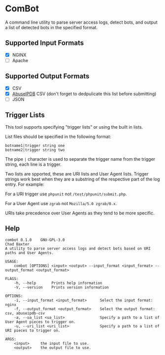 # ComBot

A command line utility to parse server access logs, detect bots, and output a list of detected bots in the specified format.

## Supported Input Formats

- [x] NGINX
- [ ] Apache

## Supported Output Formats

- [x] CSV
- [x] [AbuseIPDB](https://abuseipdb.com) CSV (don't forget to dedpulicate this list before submitting)
- [ ] JSON

## Trigger Lists

This tool supports specifying "trigger lists" or using the built in lists.

List files should be specified in the following format:

```
botname1|trigger string one
botname2|trigger string two
```

The pipe `|` character is used to separate the trigger name from the trigger string, each line is a trigger.

Two lists are spported, these are URI lists and User Agent lists. Trigger strings work best when they are a substring of the respective part of the log entry. For example:

For a URI trigger use `phpunit` not `/test/phpunit/submit.php`.

For a User Agent use `zgrab` not `Mozilla/5.0 zgrab/0.x`.

URIs take precedence over User Agents as they tend to be more specific.

## Help

```
combot 0.1.0	GNU-GPL-3.0
Chad Baxter
A utility to parse server access logs and detect bots based on URI paths and User Agents.

USAGE:
    combot [OPTIONS] <input> <output> --input_format <input_format> --output_format <output_format>

FLAGS:
    -h, --help       Prints help information
    -V, --version    Prints version information

OPTIONS:
    -i, --input_format <input_format>      Select the input format: nginx
    -f, --output_format <output_format>    Select the output format: csv, abuseipdb-csv
    -a, --ua_list <ua_list>                Specify a path to a list of User Agent pieces to trigger on.
    -u, --uri_list <uri_list>              Specify a path to a list of URI pieces to trigger on.

ARGS:
    <input>     the input file to use.
    <output>    the output file to use.
```
